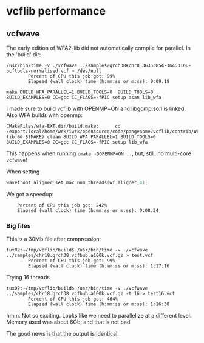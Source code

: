 # vcflib performance

## vcfwave

The early edition of WFA2-lib did not automatically compile for parallel. In the 'build' dir:

```
/usr/bin/time -v ./vcfwave ../samples/grch38#chr8_36353854-36453166-bcftools-normalised.vcf > /dev/null
        Percent of CPU this job got: 99%
        Elapsed (wall clock) time (h:mm:ss or m:ss): 0:09.18
```

```
make BUILD_WFA_PARALLEL=1 BUILD_TOOLS=0  BUILD_TOOLS=0 BUILD_EXAMPLES=0 CC=gcc CC_FLAGS=-fPIC setup asan lib_wfa
```

I made sure to build vcflib with OPENMP=ON and libgomp.so.1 is linked. Also WFA builds with openmp:

```
CMakeFiles/wfa-EXT.dir/build.make:      cd /export/local/home/wrk/iwrk/opensource/code/pangenome/vcflib/contrib/WFA2-lib && $(MAKE) clean BUILD_WFA_PARALLEL=1 BUILD_TOOLS=0 BUILD_EXAMPLES=0 CC=gcc CC_FLAGS=-fPIC setup lib_wfa
```

This happens when running `cmake -DOPENMP=ON ..`, but, still, no multi-core `vcfwave`!

When setting

```C
wavefront_aligner_set_max_num_threads(wf_aligner,4);
```

We got a speedup:

        Percent of CPU this job got: 242%
        Elapsed (wall clock) time (h:mm:ss or m:ss): 0:08.24

### Big files

This is a 30Mb file after compression:

```
tux02:~/tmp/vcflib/build$ /usr/bin/time -v ./vcfwave ../samples/chr18.grch38.vcfbub.a100k.vcf.gz > test.vcf
        Percent of CPU this job got: 99%
        Elapsed (wall clock) time (h:mm:ss or m:ss): 1:17:16
```

Trying 16 threads

```
tux02:~/tmp/vcflib/build$ /usr/bin/time -v ./vcfwave ../samples/chr18.grch38.vcfbub.a100k.vcf.gz -t 16 > test16.vcf
        Percent of CPU this job got: 464%
        Elapsed (wall clock) time (h:mm:ss or m:ss): 1:16:30
```

hmm. Not so exciting. Looks like we need to parallelize at a different level. Memory used was about 6Gb, and that is not bad.

The good news is that the output is identical.
